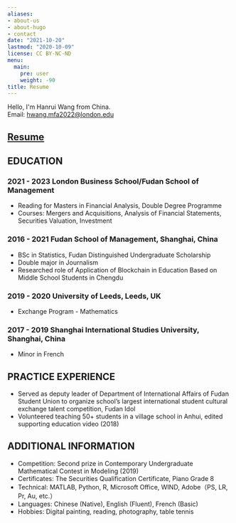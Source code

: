 ```yaml
---
aliases:
- about-us
- about-hugo
- contact
date: "2021-10-20"
lastmod: "2020-10-09"
license: CC BY-NC-ND
menu:
  main:
    pre: user
    weight: -90
title: Resume
---
```


Hello, I'm Hanrui Wang from China.  
Email: hwang.mfa2022@london.edu


## [Resume](https://onedrive.live.com/download?cid=8B111EC9836194CC&resid=8B111EC9836194CC%21108&authkey=ALmUdzbCyfax0-c&em=2)

## EDUCATION
### 2021 - 2023	London Business School/Fudan School of Management   

* Reading for Masters in Financial Analysis, Double Degree Programme    
* Courses: Mergers and Acquisitions, Analysis of Financial Statements, Securities Valuation, Investment

### 2016 - 2021	Fudan School of Management, Shanghai, China
* BSc in Statistics, Fudan Distinguished Undergraduate Scholarship
* Double major in Journalism
* Researched role of Application of Blockchain in Education Based on Middle School Students in Chengdu

### 2019 - 2020	University of Leeds, Leeds, UK
* Exchange Program - Mathematics

### 2017 - 2019	Shanghai International Studies University, Shanghai, China
* Minor in French

## PRACTICE EXPERIENCE
* Served as deputy leader of Department of International Affairs of Fudan Student Union to organize school’s largest international student cultural exchange talent competition, Fudan Idol
*	Volunteered teaching 50+ students in a village school in Anhui, edited supporting education video (2018)

## ADDITIONAL INFORMATION
* Competition: Second prize in Contemporary Undergraduate Mathematical Contest in Modeling (2019)
* Certificates: The Securities Qualification Certificate, Piano Grade 8
* Technical: MATLAB, Python, R, Microsoft Office, WIND, Adobe（PS, LR, Pr, Au, etc.）
* Languages: Chinese (Native), English (Fluent), French (Basic)
* Hobbies: Digital painting, reading, photography, table tennis




